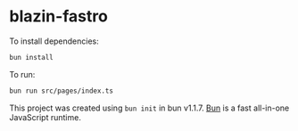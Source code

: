 # blazin-fastro

To install dependencies:

```bash
bun install
```

To run:

```bash
bun run src/pages/index.ts
```

This project was created using `bun init` in bun v1.1.7. [Bun](https://bun.sh) is a fast all-in-one JavaScript runtime.
